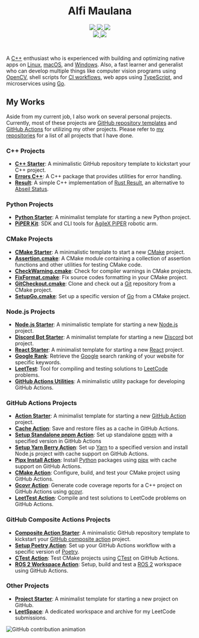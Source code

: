 <h1 align="center">Alfi Maulana</h1>
<p align="center">
  <a href="mailto:alfi.maulana.f@gmail.com">
    <img src="https://img.shields.io/badge/Gmail-mail%20me-f14336?logo=gmail&style=flat-square"/>
  </a>
  <a href="https://twitter.com/_threeal">
    <img src="https://img.shields.io/badge/Twitter-follow%20me-1d9bf0?logo=twitter&style=flat-square"/>
  </a>
  <a href="http://discordapp.com/users/414737288304525314">
    <img src="https://img.shields.io/badge/Discord-chat%20me-5865f2?logo=discord&logoColor=f5f5f5&style=flat-square"/>
  </a>
  <br/>
  <a href="https://www.linkedin.com/in/alfi-m-40546184/">
    <img src="https://img.shields.io/badge/LinkedIn-connect%20with%20me-2a66bc?logo=linkedin&style=flat-square"/>
  </a>
  <a href="https://steamcommunity.com/id/threeal">
    <img src="https://img.shields.io/badge/Steam-play%20with%20me-2f6894?logo=steam&style=flat-square"/>
  </a>
</p>

<br/>

A [C++](https://isocpp.org/) enthusiast who is experienced with building and optimizing native apps on [Linux](https://ubuntu.com/desktop), [macOS](https://www.apple.com/macos), and [Windows](https://www.microsoft.com/en-us/windows).
Also, a fast learner and generalist who can develop multiple things like computer vision programs using [OpenCV](https://opencv.org/), shell scripts for [CI workflows](https://github.com/features/actions), web apps using [TypeScript](https://www.typescriptlang.org/), and microservices using [Go](https://go.dev/).

## My Works

Aside from my current job, I also work on several personal projects.
Currently, most of these projects are [GitHub repository templates](https://docs.github.com/en/repositories/creating-and-managing-repositories/creating-a-repository-from-a-template) and [GitHub Actions](https://github.com/features/actions) for utilizing my other projects.
Please refer to [my repositories](https://github.com/threeal?tab=repositories) for a list of all projects that I have done.

### C++ Projects

- [**C++ Starter**](https://github.com/threeal/cpp-starter):
  A minimalistic GitHub repository template to kickstart your C++ project.
- [**Errors C++**](https://github.com/threeal/errors-cpp):
  A C++ package that provides utilities for error handling.
- [**Result**](https://github.com/threeal/result):
  A simple C++ implementation of [Rust Result](https://doc.rust-lang.org/std/result/), an alternative to [Abseil Status](https://abseil.io/docs/cpp/guides/status).

### Python Projects

- [**Python Starter**](https://github.com/threeal/python-starter):
  A minimalist template for starting a new Python project.
- [**PiPER Kit**](https://github.com/threeal/piper-kit):
  SDK and CLI tools for [AgileX PiPER](https://global.agilex.ai/products/piper) robotic arm.

### CMake Projects

- [**CMake Starter**](https://github.com/threeal/cmake-starter/):
  A minimalistic template to start a new [CMake](https://cmake.org/) project.
- [**Assertion.cmake**](https://github.com/threeal/assertion-cmake):
  A CMake module containing a collection of assertion functions and other
  utilities for testing CMake code.
- [**CheckWarning.cmake**](https://github.com/threeal/CheckWarning.cmake):
  Check for compiler warnings in CMake projects.
- [**FixFormat.cmake**](https://github.com/threeal/FixFormat.cmake):
  Fix source codes formatting in your CMake project.
- [**GitCheckout.cmake**](https://github.com/threeal/git-checkout-cmake):
  Clone and check out a [Git](https://git-scm.com/) repository from a CMake project.
- [**SetupGo.cmake**](https://github.com/threeal/setup-go-cmake):
  Set up a specific version of [Go](https://go.dev/) from a CMake project.

### Node.js Projects

- [**Node.js Starter**](https://github.com/threeal/nodejs-starter):
  A minimalistic template for starting a new [Node.js](https://nodejs.org/en) project.
- [**Discord Bot Starter**](https://github.com/threeal/discord-bot-starter):
  A minimalist template for starting a new [Discord](https://discord.com/) bot project.
- [**React Starter**](https://github.com/threeal/react-starter):
  A minimalist template for starting a new [React](https://react.dev/) project.
- [**Google Rank**](https://github.com/threeal/google-rank):
  Retrieve the [Google](https://www.google.com/) search ranking of your website for specific keywords.
- [**LeetTest**](https://github.com/threeal/leettest):
  Tool for compiling and testing solutions to [LeetCode](https://leetcode.com/) problems.
- [**GitHub Actions Utilities**](https://github.com/threeal/gha-utils): A minimalistic utility package for developing GitHub Actions.

### GitHub Actions Projects

- [**Action Starter**](https://github.com/threeal/action-starter):
  A minimalist template for starting a new [GitHub Action](https://github.com/features/actions) project.
- [**Cache Action**](https://github.com/threeal/cache-action): Save and restore files as a cache in GitHub Actions.
- [**Setup Standalone pnpm Action**](https://github.com/threeal/setup-pnpm-action):
  Set up standalone [pnpm](https://pnpm.io/) with a specified version in GitHub Actions
- [**Setup Yarn Berry Action**](https://github.com/threeal/yarn-install-action):
  Set up [Yarn](https://yarnpkg.com/) to a specified version and install Node.js project with cache support on GitHub Actions.
- [**Pipx Install Action**](https://github.com/threeal/pipx-install-action):
  Install [Python](https://www.python.org/) packages using [pipx](https://pipx.pypa.io/stable/) with cache support on GitHub Actions.
- [**CMake Action**](https://github.com/threeal/cmake-action):
  Configure, build, and test your CMake project using GitHub Actions.
- [**Gcovr Action**](https://github.com/threeal/gcovr-action/):
  Generate code coverage reports for a C++ project on GitHub Actions using [gcovr](https://gcovr.com/en/stable/).
- [**LeetTest Action**](https://github.com/threeal/leettest-action/):
  Compile and test solutions to LeetCode problems on GitHub Actions.

### GitHub Composite Actions Projects

- [**Composite Action Starter**](https://github.com/threeal/composite-action-starter):
  A minimalistic GitHub repository template to kickstart your [GitHub composite action](https://github.com/features/actions) project.
- [**Setup Poetry Action**](https://github.com/threeal/setup-poetry-action):
  Set up your GitHub Actions workflow with a specific version of [Poetry](https://python-poetry.org).
- [**CTest Action**](https://github.com/threeal/ctest-action):
  Test CMake projects using [CTest](https://cmake.org/cmake/help/book/mastering-cmake/chapter/Testing%20With%20CMake%20and%20CTest.html) on GitHub Actions.
- [**ROS 2 Workspace Action**](https://github.com/ichiro-its/ros2-ws-action):
  Setup, build and test a [ROS 2](https://www.ros.org/) workspace using GitHub Actions.

### Other Projects

- [**Project Starter**](https://github.com/threeal/project-starter):
  A minimalist template for starting a new project on GitHub.
- [**LeetSpace**](https://github.com/threeal/leetspace):
  A dedicated workspace and archive for my LeetCode submissions.

<picture>
  <source media="(prefers-color-scheme: dark)" srcset="https://threeal.github.io/threeal/grid-snake-dark.svg" />
  <source media="(prefers-color-scheme: light)" srcset="https://threeal.github.io/threeal/grid-snake-light.svg" />
  <img alt="GitHub contribution animation" src="https://threeal.github.io/threeal/grid-snake.svg" />
</picture>
